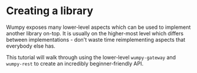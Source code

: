 # Creating a library

Wumpy exposes many lower-level aspects which can be used to implement another
library on-top. It is usually on the higher-most level which differs between
implementations - don't waste time reimplementing aspects that everybody else
has.

This tutorial will walk through using the lower-level `wumpy-gateway` and
`wumpy-rest` to create an incredibly beginner-friendly API.
